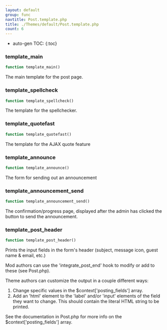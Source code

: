 ```yaml
---
layout: default
group: func
navtitle: Post.template.php
title: ./Themes/default/Post.template.php
count: 6
---
```

* auto-gen TOC:
{:toc}
### template_main

```php
function template_main()
```
The main template for the post page.



### template_spellcheck

```php
function template_spellcheck()
```
The template for the spellchecker.



### template_quotefast

```php
function template_quotefast()
```
The template for the AJAX quote feature



### template_announce

```php
function template_announce()
```
The form for sending out an announcement



### template_announcement_send

```php
function template_announcement_send()
```
The confirmation/progress page, displayed after the admin has clicked the button to send the announcement.



### template_post_header

```php
function template_post_header()
```
Prints the input fields in the form's header (subject, message icon, guest name & email, etc.)

Mod authors can use the 'integrate_post_end' hook to modify or add to these (see Post.php).

Theme authors can customize the output in a couple different ways:
1. Change specific values in the $context['posting_fields'] array.
2. Add an 'html' element to the 'label' and/or 'input' elements of the field they want to
   change. This should contain the literal HTML string to be printed.

See the documentation in Post.php for more info on the $context['posting_fields'] array.

